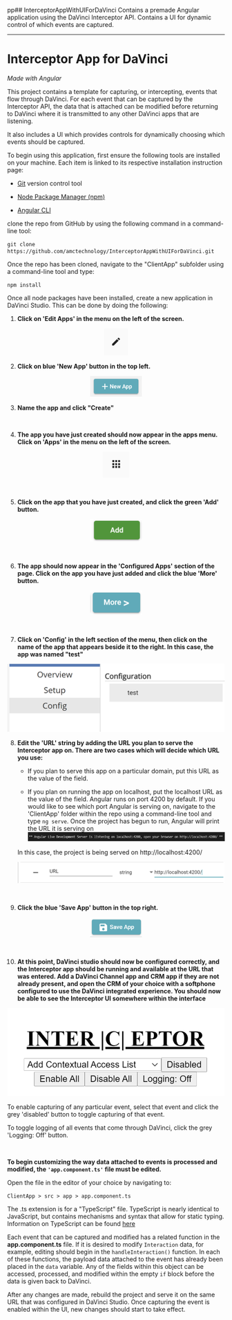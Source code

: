 pp## InterceptorAppWithUIForDaVinci
Contains a premade Angular application using the DaVinci Interceptor API. Contains a UI for dynamic control of which events are captured.
___
# Interceptor App for DaVinci
*Made with Angular*

This project contains a template for capturing, or intercepting, events that flow through DaVinci. For each event that can be captured by the Interceptor API, the data that is attached can be modified before returning to DaVinci where it is transmitted to any other DaVinci apps that are listening.

It also includes a UI which provides controls for dynamically choosing which events should be captured.

To begin using this application, first ensure the following tools are installed on your machine. Each item is linked to its respective installation instruction page:

- [Git](https://git-scm.com/book/en/v2/Getting-Started-Installing-Git) version control tool

- [Node Package Manager (npm)](https://nodejs.org/en/download/)

- [Angular CLI](https://angular.io/cli)

clone the repo from GitHub by using the following command in a command-line tool: 

    git clone https://github.com/amctechnology/InterceptorAppWithUIForDaVinci.git

Once the repo has been cloned, navigate to the "ClientApp" subfolder using a command-line tool and type:

    npm install
Once all node packages have been installed, create a new application in DaVinci Studio. This can be done by doing the following:

1. **Click on 'Edit Apps' in the menu on the left of the screen.**


<p align="center">
    <img width="56px"alt="Edit Apps" src=https://github.com/amctechnology/InterceptorAppWithUIForDaVinci/blob/master/images/editapps.PNG?raw=true)>
</p>

2. **Click on blue 'New App' button in the top left.**

<p align="center">
<img width="120px" alt="New App" src="https://github.com/amctechnology/InterceptorAppWithUIForDaVinci/blob/master/images/newapp.PNG?raw=true)">
</p>

3. **Name the app and click "Create"**

<br>

4. **The app you have just created should now appear in the apps menu. Click on 'Apps' in the menu on the left of the screen.**
<p align="center">
    <img width="62px" alt="Apps" src="https://github.com/amctechnology/InterceptorAppWithUIForDaVinci/blob/master/images/apps.PNG?raw=true">
</p>

<br>

5. **Click on the app that you have just created, and click the green 'Add' button.**

<p align="center">
    <img width="120px" alt="Add" src="https://github.com/amctechnology/InterceptorAppWithUIForDaVinci/blob/master/images/add.PNG?raw=true)">
</p>

<br>

6. **The app should now appear in the 'Configured Apps' section of the page. Click on the app you have just added and click the blue 'More' button.**

<p align="center">
    <img width="120px" alt="More" src="https://github.com/amctechnology/InterceptorAppWithUIForDaVinci/blob/master/images/more.PNG?raw=true)">
</p>

<br>

7. **Click on 'Config' in the left section of the menu, then click on the name of the app that appears beside it to the right. In this case, the app was named "test"**

<p align="center">
    <img alt="Configuration" src="https://github.com/amctechnology/InterceptorAppWithUIForDaVinci/blob/master/images/config.PNG?raw=true)">
</p>

8. **Edit the 'URL' string by adding the URL you plan to serve the Interceptor app on. There are two cases which will decide which URL you use:**
    - If you plan to serve this app on a particular domain, put this URL as the value of the field.

    - If you plan on running the app on localhost, put the localhost URL as the value of the field. Angular runs on port 4200 by default. If you would like to see which port Angular is serving on, navigate to the 'ClientApp' folder within the repo using a command-line tool and type `ng serve`. Once the project has begun to run, Angular will print the URL it is serving on
    ![Localhost](https://github.com/amctechnology/InterceptorAppWithUIForDaVinci/blob/master/images/localhost.PNG?raw=true)

    In this case, the project is being served on http://localhost:4200/
    <p align="center">
        <img alt="URL" src="https://github.com/amctechnology/InterceptorAppWithUIForDaVinci/blob/master/images/url.PNG?raw=true)">
    </p>

<br>

9. **Click the blue 'Save App' button in the top right.**

<p align="center">
    <img width="120px" alt="Save App" src="https://github.com/amctechnology/InterceptorAppWithUIForDaVinci/blob/master/images/saveapp.PNG?raw=true)">
</p>

<br>

10. **At this point, DaVinci studio should now be configured correctly, and the Interceptor app should be running and available at the URL that was entered. Add a DaVinci Channel app and CRM app if they are not already present, and open the CRM of your choice with a softphone configured to use the DaVinci integrated experience. You should now be able to see the Interceptor UI somewhere within the interface**

<p align="center">
    <img alt="Interceptor UI" src="https://github.com/amctechnology/InterceptorAppWithUIForDaVinci/blob/master/images/interceptor.PNG?raw=true)">
</p>

To enable capturing of any particular event, select that event and click the grey 'disabled' button to toggle capturing of that event.

To toggle logging of all events that come through DaVinci, click the grey 'Logging: Off' button.

<br>

**To begin customizing the way data attached to events is processed and modified, the `'app.component.ts'` file must be edited.** 

Open the file in the editor of your choice by navigating to: 

    ClientApp > src > app > app.component.ts

The .ts extension is for a "TypeScript" file. TypeScript is nearly identical to JavaScript, but contains mechanisms and syntax that allow for static typing. Information on TypeScript can be found [here](https://www.typescriptlang.org/docs/handbook/typescript-in-5-minutes.html)

Each event that can be captured and modified has a related function in the **app.component.ts** file. If it is desired to modify `Interaction` data, for example, editing should begin in the `handleInteraction()` function. In each of these functions, the payload data attached to the event has already been placed in the `data` variable. Any of the fields within this object can be accessed, processed, and modified within the empty `if` block before the data is given back to DaVinci.

After any changes are made, rebuild the project and serve it on the same URL that was configured in DaVinci Studio. Once capturing the event is enabled within the UI, new changes should start to take effect.